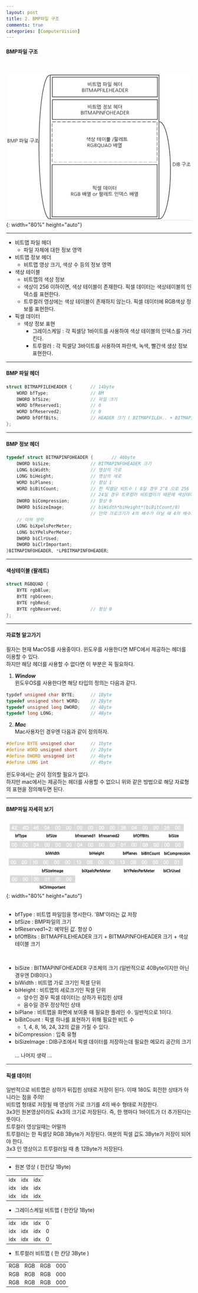 ```yaml
---
layout: post
title: 2. BMP파일 구조
comments: true
categories: [ComputerVision]
---
```


#### BMP파일 구조
<br/>

![BitMapFile](/images/BitMapFile.png){: width="80%" height="auto"}

<hr>

* 비트맵 파일 헤더
    * 파일 자체에 대한 정보 영역
* 비트맵 정보 헤더
    * 비트맵 영상 크기, 색상 수 등의 정보 영역
* 색상 테이블
    * 비트맵의 색상 정보
    * 색상이 256 이하이면, 색상 테이블이 존재한다. 픽셀 데이터는 색상테이블의 인덱스를 표현한다.
    * 트루컬러 영상에는 색상 테이블이 존재하지 않는다. 픽셀 데이터에 RGB색상 정보를 표현한다.
* 픽셀 데이터
    * 색상 정보 표현
        * 그레이스케일 : 각 픽셀당 1바이트를 사용하여 색상 테이블의 인덱스를 가리킨다.
        * 트루컬러 : 각 픽셀당 3바이트를 사용하여 파란색, 녹색, 빨간색 생상 정보 표현한다.
<hr>

#### BMP 파일 헤더
~~~c++
struct BITMAPFILEHEADER {       // 14byte
    WORD bfType;                // BM
    DWORD bfSize;               // 파일 크기
    WORD bfReserved1;           // 0
    WORD bfReserved2;           // 0
    DWORD bfOffBits;            // HEADER 크기 ( BITMAPFILEH.. + BITMAPINFOH ..)
};
~~~
<hr>

#### BMP 정보 헤더
~~~c++
typedef struct BITMAPINFOHEADER {       // 40byte
    DWORD biSize;               // BITMAPINFOHEADER 크기
    LONG biWidth;               // 영상의 가로
    LONG biHeight;              // 영상의 세로
    WORD biPlanes;              // 항상 1
    WORD biBitCount;            // 한 픽셀당 비트수 ( 8일 경우 2^8 으로 256 색상 사용한다는 의미)
                                // 24일 경우 트루컬러 비트맵이기 때문에 색상테이블이 존재하지 않음.
    DWORD biCompression;        // 항상 0
    DWORD biSizeImage;          // biWidth*biHeight*(biBitCount/8)
                                // 만약 가로크기가 4의 배수가 아닐 때 4의 배수로 맞추어서 영상의 크기 계산됨
    // 이하 생략
    LONG biXpelsPerMeter;
    LONG biYPelsPerMeter;
    DWORD biClrUsed;
    DWORD biClrImportant;
}BITMAPINFOHEADER, *LPBITMAPINFOHEADER;
~~~
<hr>

#### 색상테이블 (팔레트)
~~~c++
struct RGBQUAD {
    BYTE rgbBlue;
    BYTE rgbGreen;
    BYTE rgbResd;
    BYTE rgbReserved;           // 항상 0
};
~~~

<hr>

#### 자료형 알고가기
필자는 현재 MacOS를 사용중이다. 윈도우를 사용한다면 MFC에서 제공하는 헤더를 이용할 수 있다. <br/>
하지만 해당 헤더를 사용할 수 없다면 이 부분은 꼭 필요하다. <br/>

1. ***Window*** <br>
윈도우OS를 사용한다면 해당 타입의 정의는 다음과 같다.
~~~c++
typdef unsigned char BYTE;      // 1Byte
typedef unsigned short WORD;    // 2Byte
typedef unsigned long DWORD;    // 4Byte
typedef long LONG;              // 4Byte
~~~

2. ***Mac*** <br>
Mac사용자인 경우엔 다음과 같이 정의하자.
~~~c++
#define BYTE unsigned char      // 1byte
#define WORD unsigned short     // 2byte
#define DWORD unsigned int      // 4byte
#define LONG int                // 4byte
~~~

윈도우에서는 굳이 정의할 필요가 없다. <br/>
하지만 mac에서는 제공하는 헤더를 사용할 수 없으니 위와 같은 방법으로 해당 자료형의 표현을 정의해두면 된다.

<hr>

#### BMP파일 자세히 보기

![bitmapInfo](/images/bitmapInfo.png){: width="80%" height="auto"}
<br/><br/>

* bfType : 비트맵 파일임을 명시한다. 'BM'이라는 값 저장
* bfSize : BMP파일의 크기
* bfReserved1~2: 예약된 값. 항상 0
* bfOffBits : BITMAPFILEHEADER 크기 + BITMAPINFOHEADER 크기 + 색상테이블 크기
<br/>

* biSize : BITMAPINFOHEADER 구조체의 크기 (일반적으로 40Byte이지만 아닌 경우엔 DIB이다.)
* biWidth : 비트맵 가로 크기인 픽셀 단위
* biHeight : 비트맵의 세로크기인 픽셀 단위
    * 양수인 경우 픽셀 데이터는 상하가 뒤집힌 상태
    * 음수일 경우 정상적인 상태
* biPlane : 비트맵을 화면에 보여줄 때 필요한 플레인 수. 일반적으로 1이다.
* biBitCount : 픽셀 하나를 표현하기 위해 필요한 비트 수
    * 1, 4, 8, 16, 24, 32의 값을 가질 수 있다.
* biCompression : 입축 유형
* biSizeImage : DIB구조에서 픽셀 데이터를 저장하는데 필요한 메모리 공간의 크기
<br/><br/>
... 나머지 생략 ...
<hr>

#### 픽셀 데이터
일반적으로 비트맵은 상하가 뒤집힌 상태로 저장이 된다. 이때 180도 회전한 상태가 아니라는 점을 주의! <br/>
비트맵 형태로 저장될 때 영상의 가로 크기를 4의 배수 형태로 저장한다. <br/>
3x3인 원본영상이라도 4x3의 크기로 저장된다. 즉, 한 행마다 1바이트가 더 추가된다는 뜻이다.<br/>
트루컬러 영상일때는 어떨까<br/>
트루컬러는 한 픽셀당 RGB 3Byte가 저장된다. 여분의 픽셀 값도 3Byte가 저장이 되어야 한다.<br/>
3x3 인 영상이고 트루컬러일 때 총 12Byte가 저장된다.<br/>
<hr>

* 원본 영상 ( 한칸당 1Byte)

|   |   |   |
|---|---|---|
|idx|idx|idx|
|idx|idx|idx|
|idx|idx|idx|

* 그레이스케일 비트맵 ( 한칸당 1Byte)

|   |   |   |   |
|---|---|---|---|
|idx|idx|idx|0|
|idx|idx|idx|0|
|idx|idx|idx|0|

* 트루컬러 비트맵 ( 한 칸당 3Byte )

|   |   |   |   |
|---|---|---|---|
|RGB|RGB|RGB|000|
|RGB|RGB|RGB|000|
|RGB|RGB|RGB|000|
